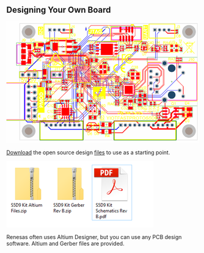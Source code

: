 ## Designing Your Own Board

![](img/layout.png)

[Download](http://learn.iotcommunity.io/t/s5d9-iot-fast-prot-kit-board-design-files/1104?u=craig) the open source design [files]((http://learn.iotcommunity.io/t/s5d9-iot-fast-prot-kit-board-design-files/1104?u=craig) ) to use as a starting point.

![](img/files.png)


Renesas often uses Altium Designer, but you can use any PCB design software. Altium and Gerber files
are provided.
